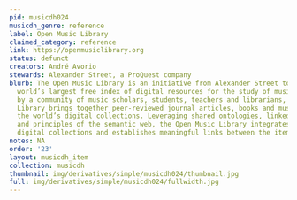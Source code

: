 ```yaml
---
pid: musicdh024
musicdh_genre: reference
label: Open Music Library
claimed_category: reference
link: https://openmusiclibrary.org
status: defunct
creators: André Avorio
stewards: Alexander Street, a ProQuest company
blurb: The Open Music Library is an initiative from Alexander Street to build the
  world’s largest free index of digital resources for the study of music. Curated
  by a community of music scholars, students, teachers and librarians, the Open Music
  Library brings together peer-reviewed journal articles, books and music scores from
  the world’s digital collections. Leveraging shared ontologies, linked open data
  and principles of the semantic web, the Open Music Library integrates disparate
  digital collections and establishes meaningful links between the items they hold.
notes: NA
order: '23'
layout: musicdh_item
collection: musicdh
thumbnail: img/derivatives/simple/musicdh024/thumbnail.jpg
full: img/derivatives/simple/musicdh024/fullwidth.jpg
---
```

